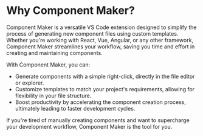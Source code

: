 # Why Component Maker?

Component Maker is a versatile VS Code extension designed to simplify the process of generating new component files using custom templates. Whether you're working with React, Vue, Angular, or any other framework, Component Maker streamlines your workflow, saving you time and effort in creating and maintaining components.

With Component Maker, you can:
- Generate components with a simple right-click, directly in the file editor or explorer.
- Customize templates to match your project's requirements, allowing for flexibility in your file structure.
- Boost productivity by accelerating the component creation process, ultimately leading to faster development cycles.

If you're tired of manually creating components and want to supercharge your development workflow, Component Maker is the tool for you.
